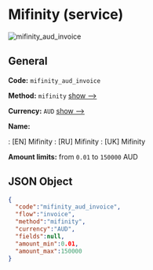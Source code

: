 
# Mifinity (service) 
![mifinity_aud_invoice](https://static.openfintech.io/payment_methods/mifinity_aud_invoice/logo.svg?w=400&c=v0.59.26#w200)  

## General 
 
**Code:** `mifinity_aud_invoice` 
 
**Method:** `mifinity` 
 [show -->](/payment-methods/mifinity/) 
 
**Currency:** `AUD` [show -->](/currencies/AUD/) 
 
**Name:** 
 
:	[EN] Mifinity 
:	[RU] Mifinity 
:	[UK] Mifinity 
 
**Amount limits:** from `0.01` to `150000` AUD 

## JSON Object 

```json
{
  "code":"mifinity_aud_invoice",
  "flow":"invoice",
  "method":"mifinity",
  "currency":"AUD",
  "fields":null,
  "amount_min":0.01,
  "amount_max":150000
}
```  
